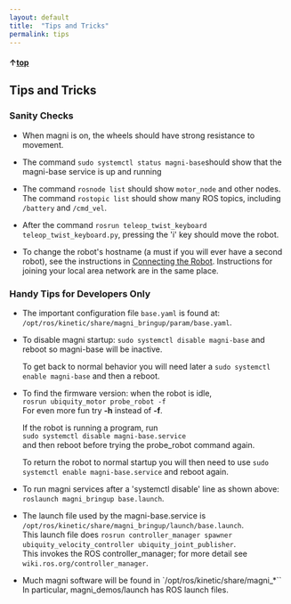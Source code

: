 ```yaml
---
layout: default
title:  "Tips and Tricks"
permalink: tips
---
```


#### &uarr;[top](https://ubiquityrobotics.github.io/learn/)
<!--
I think it would be good for Joe to try these things and for example say you should see about X lines for the 'rosnode list' and Y lines for  'rostopic list' for example.

Many of these are geared towards technical people who are working with the bot to develop things and need to stop and start nodes and so on but they are 'gold' for those people.

Suggest now that the 'pifi' line and change hostname items be way up as items 4 and 5 for example.  Then the 'technical ones' could be left off for now or put in as 'And for all the technical developers these are handy'.  -->
## Tips and Tricks

### Sanity Checks
* When magni is on, the wheels should have strong resistance to movement.  

* The command `sudo systemctl status magni-base`should show that the magni-base service is up and running

* The command `rosnode list` should show `motor_node` and other nodes. The command `rostopic list` should show many ROS topics, including `/battery` and `/cmd_vel`.

* After the command `rosrun teleop_twist_keyboard teleop_twist_keyboard.py`, pressing the 'i' key should move the robot.

* To change the robot's hostname (a must if you will ever have a second robot), see the instructions in [Connecting the Robot](connect_network).
Instructions for joining your local area network are in the same place.

### Handy Tips for Developers Only

* The important configuration file `base.yaml` is found at: `/opt/ros/kinetic/share/magni_bringup/param/base.yaml`.

* To disable magni startup: `sudo systemctl disable magni-base` and reboot so magni-base will be inactive.

    To get back to normal behavior you will need later a `sudo systemctl enable magni-base` and then a reboot.   

* To find the firmware version: when the robot is idle,  
    `rosrun ubiquity_motor probe_robot -f`  
    For even more fun try **-h** instead of **-f**.

    If the robot is running a program, run  
    `sudo systemctl disable magni-base.service`  
    and then reboot before trying the probe_robot command again.

    To return the robot to normal startup you will then need to use   `sudo systemctl enable magni-base.service` and reboot again.  

*  To run magni services after a 'systemctl disable' line as shown above:    `roslaunch magni_bringup base.launch`.

* The launch file used by the magni-base.service is `/opt/ros/kinetic/share/magni_bringup/launch/base.launch`.  
This launch file does `rosrun controller_manager spawner ubiquity_velocity_controller ubiquity_joint_publisher`.  
This invokes the ROS controller_manager; for more detail see `wiki.ros.org/controller_manager`.

* Much magni software will be found in `/opt/ros/kinetic/share/magni_*`` In particular, magni_demos/launch has ROS launch files.
